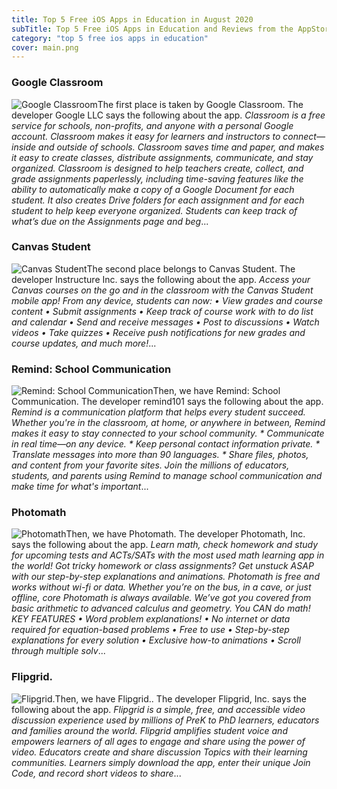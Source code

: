 ```yaml
---
title: Top 5 Free iOS Apps in Education in August 2020
subTitle: Top 5 Free iOS Apps in Education and Reviews from the AppStore in August 2020.
category: "top 5 free ios apps in education"
cover: main.png
---
```


### Google Classroom

![Google Classroom](https://is5-ssl.mzstatic.com/image/thumb/Purple124/v4/f0/7f/53/f07f532e-8b24-a035-c89b-70fdf1fe6991/AppIcon-0-0-1x_U007emarketing-0-0-0-6-0-0-sRGB-0-0-0-GLES2_U002c0-512MB-85-220-0-0.png/100x100bb.png)The first place is taken by Google Classroom. The developer Google LLC says the following about the app. _Classroom is a free service for schools, non-profits, and anyone with a personal Google account. Classroom makes it easy for learners and instructors to connect—inside and outside of schools. Classroom saves time and paper, and makes it easy to create classes, distribute assignments, communicate, and stay organized.  Classroom is designed to help teachers create, collect, and grade assignments paperlessly, including time-saving features like the ability to automatically make a copy of a Google Document for each student. It also creates Drive folders for each assignment and for each student to help keep everyone organized.  Students can keep track of what’s due on the Assignments page and beg_...

### Canvas Student

![Canvas Student](https://is3-ssl.mzstatic.com/image/thumb/Purple114/v4/42/88/f8/4288f86f-986f-4ed9-0d16-3ae85ce03113/AppIcon-0-0-1x_U007emarketing-0-0-0-7-0-0-sRGB-0-0-0-GLES2_U002c0-512MB-85-220-0-0.png/100x100bb.png)The second place belongs to Canvas Student. The developer Instructure Inc. says the following about the app. _Access your Canvas courses on the go and in the classroom with the Canvas Student mobile app! From any device, students can now:  • View grades and course content • Submit assignments • Keep track of course work with to do list and calendar • Send and receive messages • Post to discussions • Watch videos • Take quizzes • Receive push notifications for new grades and course updates, and much more!_...

### Remind: School Communication

![Remind: School Communication](https://is4-ssl.mzstatic.com/image/thumb/Purple124/v4/ba/aa/f8/baaaf881-bc7f-6bd1-13e8-f7c31ec51300/AppIcon-0-0-1x_U007emarketing-0-0-0-6-0-0-sRGB-0-0-0-GLES2_U002c0-512MB-85-220-0-0.png/100x100bb.png)Then, we have Remind: School Communication. The developer remind101 says the following about the app. _Remind is a communication platform that helps every student succeed. Whether you're in the classroom, at home, or anywhere in between, Remind makes it easy to stay connected to your school community.  * Communicate in real time—on any device. * Keep personal contact information private. * Translate messages into more than 90 languages. * Share files, photos, and content from your favorite sites.  Join the millions of educators, students, and parents using Remind to manage school communication and make time for what's important_...

### Photomath

![Photomath](https://is3-ssl.mzstatic.com/image/thumb/Purple124/v4/38/9c/31/389c315d-5432-4a16-a54c-a9f826dfb5b5/AppIcon-0-0-1x_U007emarketing-0-0-0-7-0-0-sRGB-0-0-0-GLES2_U002c0-512MB-85-220-0-0.png/100x100bb.png)Then, we have Photomath. The developer Photomath, Inc. says the following about the app. _Learn math, check homework and study for upcoming tests and ACTs/SATs with the most used math learning app in the world! Got tricky homework or class assignments? Get unstuck ASAP with our step-by-step explanations and animations.    Photomath is free and works without wi-fi or data. Whether you’re on the bus, in a cave, or just offline, core Photomath is always available.   We’ve got you covered from basic arithmetic to advanced calculus and geometry. You CAN do math!   KEY FEATURES • Word problem explanations! • No internet or data required for equation-based problems  • Free to use • Step-by-step explanations for every solution  • Exclusive how-to animations • Scroll through multiple solv_...

### Flipgrid.

![Flipgrid.](https://is5-ssl.mzstatic.com/image/thumb/Purple114/v4/ba/b9/4d/bab94df1-f2cd-ea28-20a6-22b08e713f21/AppIcon-0-0-1x_U007emarketing-0-0-0-6-0-0-sRGB-0-0-0-GLES2_U002c0-512MB-85-220-0-0.png/100x100bb.png)Then, we have Flipgrid.. The developer Flipgrid, Inc. says the following about the app. _Flipgrid is a simple, free, and accessible video discussion experience used by millions of PreK to PhD learners, educators and families around the world. Flipgrid amplifies student voice and empowers learners of all ages to engage and share using the power of video.   Educators create and share discussion Topics with their learning communities. Learners simply download the app, enter their unique Join Code, and record short videos to share_...

